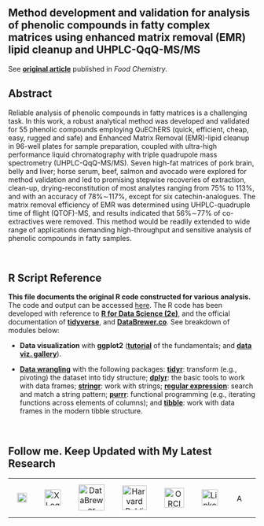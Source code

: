 ## Method development and validation for analysis of phenolic compounds in fatty complex matrices using enhanced matrix removal (EMR) lipid cleanup and UHPLC-QqQ-MS/MS

See [**original article**](https://www.sciencedirect.com/science/article/abs/pii/S0308814621021026) published in *Food Chemistry*.

## Abstract

Reliable analysis of phenolic compounds in fatty matrices is a challenging task. In this work, a robust analytical method was developed and validated for 55 phenolic compounds employing QuEChERS (quick, efficient, cheap, easy, rugged and safe) and Enhanced Matrix Removal (EMR)-lipid cleanup in 96-well plates for sample preparation, coupled with ultra-high performance liquid chromatography with triple quadrupole mass spectrometry (UHPLC-QqQ-MS/MS). Seven high-fat matrices of pork brain, belly and liver; horse serum, beef, salmon and avocado were explored for method validation and led to promising stepwise recoveries of extraction, clean-up, drying-reconstitution of most analytes ranging from 75% to 113%, and with an accuracy of 78%∼117%, except for six catechin-analogues. The matrix removal efficiency of EMR was determined using UHPLC-quadruple time of flight (QTOF)-MS, and results indicated that 56%∼77% of co-extractives were removed. This method would be readily extended to wide range of applications demanding high-throughput and sensitive analysis of phenolic compounds in fatty samples.

<br>

## R Script Reference

**This file documents the original R code constructed for various analysis.** The code and output can be accessed [here](https://yuanbofaith.github.io/QuEChERS-EMR-polyphenols/). The R code has been developed with reference to [**R for Data Science (2e)**](https://r4ds.hadley.nz/), and the official documentation of [**tidyverse**](https://www.tidyverse.org/), and [**DataBrewer.co**](https://www.databrewer.co/). See breakdown of modules below:

- **Data visualization** with **ggplot2** ([**tutorial**](https://www.databrewer.co/R/visualization/introduction) of the fundamentals; and [**data viz. gallery**](https://www.databrewer.co/R/gallery)).

- [**Data wrangling**](https://www.databrewer.co/R/data-wrangling) with the following packages:
[**tidyr**](https://www.databrewer.co/R/data-wrangling/tidyr/introduction): transform (e.g., pivoting) the dataset into tidy structure; [**dplyr**](https://www.databrewer.co/R/data-wrangling/dplyr/0-introduction): the basic tools to work with data frames; [**stringr**](https://www.databrewer.co/R/data-wrangling/stringr/0-introduction): work with strings; [**regular expression**](https://www.databrewer.co/R/data-wrangling/regular-expression/0-introduction): search and match a string pattern; [**purrr**](https://www.databrewer.co/R/data-wrangling/purrr/introduction): functional programming (e.g., iterating functions across elements of columns); and [**tibble**](https://www.databrewer.co/R/data-wrangling/tibble/introduction): work with data frames in the modern tibble structure.

<br>

## Follow me. Keep Updated with My Latest Research

<table style="border-collapse: collapse; width: 100%; border: 0; border-spacing: 0;">
  <tr>
    <td style="border: none;" align="center">
      <a href="https://medium.com/@yuanbo.faith">
        <img src="https://upload.wikimedia.org/wikipedia/commons/0/0d/Medium_%28website%29_logo.svg" alt="Medium Logo" style="height: 20px; max-width: 100px; margin: 10px;">
      </a>
    </td>
    <td style="border: none;" align="center">
      <a href="https://x.com/yuanbogeneral">
        <img src="https://upload.wikimedia.org/wikipedia/commons/c/ce/X_logo_2023.svg" alt="X Logo" style="height: 33px; max-width: 100px; margin: 10px;">
      </a>
    </td>
    <td style="border: none;" align="center">
      <a href="https://www.databrewer.co/">
        <img src="https://upload.wikimedia.org/wikipedia/commons/b/b8/DataBrewer.png" alt="DataBrewer Logo" style="height: 53px; max-width: 100px; margin: 10px;">
      </a>
    </td>
    <td style="border: none;" align="center">
      <a href="https://connects.catalyst.harvard.edu/Profiles/display/Person/193422">
        <img src="https://upload.wikimedia.org/wikipedia/en/1/18/Harvard_shield-Public_Health.png" alt="Harvard Public Health Logo" style="height: 50px; max-width: 100px; margin: 10px;">
      </a>
    </td>
    <td style="border: none;" align="center">
      <a href="https://orcid.org/0000-0003-0222-8095">
        <img src="https://upload.wikimedia.org/wikipedia/commons/0/06/ORCID_iD.svg" alt="ORCID Logo" style="height: 40px; max-width: 100px; margin: 10px;">
      </a>
    </td>
    <td style="border: none;" align="center">
      <a href="https://www.linkedin.com/in/bo-yuan-amazing/">
        <img src="https://upload.wikimedia.org/wikipedia/commons/c/ca/LinkedIn_logo_initials.png" alt="LinkedIn Logo" style="height: 33px; max-width: 100px; margin: 10px;">
      </a>
    </td>
    <td style="border: none;" align="center">
      <a href="https://harvard.academia.edu/BYuan">
        <img src="https://upload.wikimedia.org/wikipedia/commons/a/a0/Academia.edu_logo.svg" alt="Academia Logo" style="height: 15px; max-width: 100px; margin: 10px;">
      </a>
    </td>
    <td style="border: none;" align="center">
      <a href="https://scholar.google.com/citations?user=aFh0570AAAAJ&hl=en">
        <img src="https://static-00.iconduck.com/assets.00/google-scholar-icon-2048x2048-sjbhklt7.png" alt="Google Scholar" style="height: 35px; max-width: 100px; margin: 10px;">
      </a>
    </td>
  </tr>
</table>
